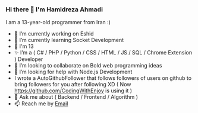 ### Hi there 👋 I'm Hamidreza Ahmadi
I am a 13-year-old programmer from Iran :)
- 🔭 I’m currently working on Eshid
- 🌱 I’m currently learning Socket Development
- 🌱 I'm 13 
- ✨ I’m a ( C# / PHP / Python / CSS / HTML / JS / SQL / Chrome Extension ) Developer
- 👯 I’m looking to collaborate on Bold web programming ideas
- 🤔 I’m looking for help with Node.js Development
- I wrote a AutoGithubFollower that follows followers of users on github to bring followers for you after following XD ( Now https://github.com/CodingWithEnjoy is using it )
- 💬 Ask me about ( Backend / Frontend / Algorithm )
- 📫 Reach me by <a href="mailto:zhmid@pm.me">Email</a>
